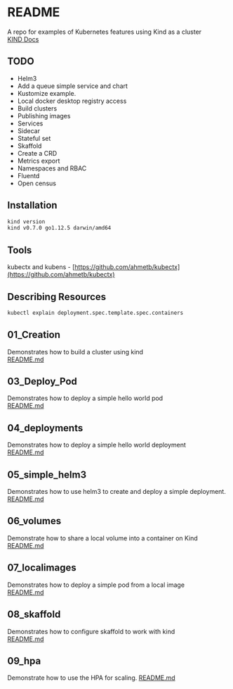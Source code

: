 # README

A repo for examples of Kubernetes features using Kind as a cluster  
[KIND Docs](https://kind.sigs.k8s.io/docs/user/quick-start/)

## TODO

* Helm3
* Add a queue simple service and chart
* Kustomize example.
* Local docker desktop registry access
* Build clusters
* Publishing images
* Services
* Sidecar
* Stateful set
* Skaffold
* Create a CRD
* Metrics export
* Namespaces and RBAC
* Fluentd
* Open census

## Installation

```sh
kind version
kind v0.7.0 go1.12.5 darwin/amd64
```

## Tools

kubectx and kubens - [https://github.com/ahmetb/kubectx](https://github.com/ahmetb/kubectx)

## Describing Resources

```sh
kubectl explain deployment.spec.template.spec.containers
```

## 01_Creation

Demonstrates how to build a cluster using kind  
[README.md](01_creation/README.md)

## 03_Deploy_Pod

Demonstrates how to deploy a simple hello world pod  
[README.md](03_deploy_pod/README.md)

## 04_deployments

Demonstrates how to deploy a simple hello world deployment  
[README.md](04_deployments/README.md)

## 05_simple_helm3

Demonstrates how to use helm3 to create and deploy a simple deployment.  
[README.md](05_simple_helm3/README.md)

## 06_volumes

Demonstrate how to share a local volume into a container on Kind  
[README.md](06_volumes/README.md)

## 07_localimages

Demonstrates how to deploy a simple pod from a local image  
[README.md](07_localimages/README.md)

## 08_skaffold

Demonstrates how to configure skaffold to work with kind  
[README.md](08_skaffold/README.md)

## 09_hpa

Demonstrate how to use the HPA for scaling.
[README.md](09_hpa/README.md)
